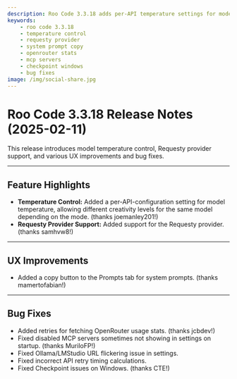 ```yaml
---
description: Roo Code 3.3.18 adds per-API temperature settings for model creativity control, Requesty provider support, copy button for system prompts, and Windows checkpoint fixes.
keywords:
    - roo code 3.3.18
    - temperature control
    - requesty provider
    - system prompt copy
    - openrouter stats
    - mcp servers
    - checkpoint windows
    - bug fixes
image: /img/social-share.jpg
---
```


# Roo Code 3.3.18 Release Notes (2025-02-11)

This release introduces model temperature control, Requesty provider support, and various UX improvements and bug fixes.

---

## Feature Highlights

- **Temperature Control:** Added a per-API-configuration setting for model temperature, allowing different creativity levels for the same model depending on the mode. (thanks joemanley201!)
- **Requesty Provider Support:** Added support for the Requesty provider. (thanks samhvw8!)

---

## UX Improvements

- Added a copy button to the Prompts tab for system prompts. (thanks mamertofabian!)

---

## Bug Fixes

- Added retries for fetching OpenRouter usage stats. (thanks jcbdev!)
- Fixed disabled MCP servers sometimes not showing in settings on startup. (thanks MuriloFP!)
- Fixed Ollama/LMStudio URL flickering issue in settings.
- Fixed incorrect API retry timing calculations.
- Fixed Checkpoint issues on Windows. (thanks CTE!)
